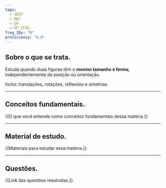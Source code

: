 ```yaml
---
tags:
  - VEST
  - MAT
  - GP
  - GP_CFIG
freq_10y: "0"
proficiency: "0.0"
---
```

## Sobre o que se trata.

Estuda quando duas figuras têm o **mesmo tamanho e forma**, independentemente da posição ou orientação.

Inclui: translações, rotações, reflexões e simetrias.

--- 
## Conceitos fundamentais.

{{O que você entende como conceitos fundamentais dessa matéria.}}

---
## Material de estudo.

{{Materiais para estudar essa matéria.}}

--- 
## Questões.

{{Link das questões resolvidas.}}